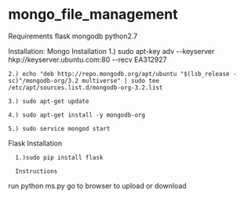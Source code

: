# mongo_file_management

Requirements
             flask
             mongodb
             python2.7
  
Installation:
   Mongo Installation
    1.) sudo apt-key adv --keyserver hkp://keyserver.ubuntu.com:80 --recv EA312927
     
    2.) echo "deb http://repo.mongodb.org/apt/ubuntu "$(lsb_release -sc)"/mongodb-org/3.2 multiverse" | sudo tee /etc/apt/sources.list.d/mongodb-org-3.2.list
   
    3.) sudo apt-get update
     
    4.) sudo apt-get install -y mongodb-org
     
    5.) sudo service mongod start
     
   Flask Installation
     
      1.)sudo pip install flask
      
      Instructions
run python ms.py
go to browser to upload or download
